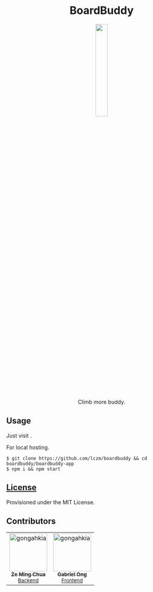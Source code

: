 <div align="center">
    <h1>BoardBuddy</h1>
    <img src="./asset/image.png" width="25%">
    <p>Climb more buddy.</p>
</div>

## Usage

Just visit []().

For local hosting.

```console
$ git clone https://github.com/lczm/boardbuddy && cd boardbuddy/boardbuddy-app
$ npm i && npm start
```

## [License](./LICENSE)

Provisioned under the MIT License.

## Contributors

<table>
	<tbody>
        <tr>
            <td align="center">
                <a href="https://www.linkedin.com/in/chua-ze-ming-798b84162/">
                    <img src="https://avatars.githubusercontent.com/u/39303703?v=4" width="100;" alt="gongahkia"/>
                    <br />
                    <sub><b>Ze Ming Chua</b></sub>
                </a>
                <br />
                <sub><a href="./api/">Backend<a></sub>
            </td>
            <td align="center">
                <a href="https://www.linkedin.com/in/gabriel-zmong/">
                    <img src="https://avatars.githubusercontent.com/u/117062305?v=4" width="100;" alt="gongahkia"/>
                    <br />
                    <sub><b>Gabriel Ong</b></sub>
                </a>
                <br />
                <sub><a href="./boardbuddy-app/">Frontend<a></sub>
            </td>
        </tr>
	</tbody>
</table>